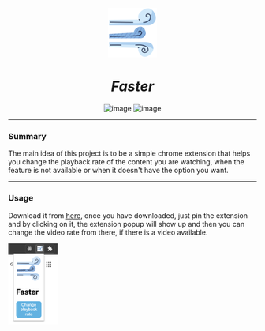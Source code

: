 <p align="center">
<img src="src/assets/faster_logo.png" alt="logo" width="100px">

<h1 align="center"><i>Faster</i></h1>

</p>

<p align="center">
<img src="https://img.shields.io/badge/Code-Javascript-informational?style=flat&logo=javascript&logoColor=white&color=2bbc8a" alt="image" />
<img src="https://img.shields.io/badge/chrome web store-Chrome-informational?style=flat&logo=chrome&logoColor=white&color=2bbc8a" alt="image" />

</p>

---

### Summary

The main idea of this project is to be a simple chrome extension that helps you change the playback rate of the content you are watching, when the feature is not available or when it doesn't have the option you want.

---

### Usage

Download it from [here](https://chrome.google.com/webstore/search/Faster), once you have downloaded, just pin the extension and by clicking on it, the extension popup will show up and then you can change the video rate from there, if there is a video available.

<img src="src/assets/example.png" alt="example" width="100px">
